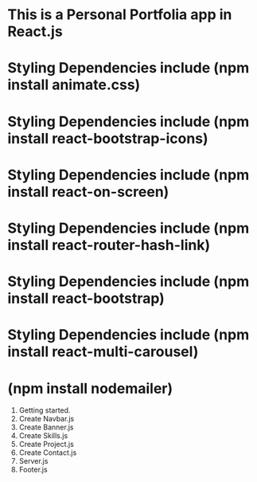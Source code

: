# This is a Personal Portfolia app in React.js

# Styling Dependencies include (npm install animate.css)

# Styling Dependencies include (npm install react-bootstrap-icons)

# Styling Dependencies include (npm install react-on-screen)

# Styling Dependencies include (npm install react-router-hash-link)

# Styling Dependencies include (npm install react-bootstrap)

# Styling Dependencies include (npm install react-multi-carousel)

# (npm install nodemailer)

1. Getting started.
2. Create Navbar.js
3. Create Banner.js
4. Create Skills.js
5. Create Project.js
6. Create Contact.js
7. Server.js
8. Footer.js

